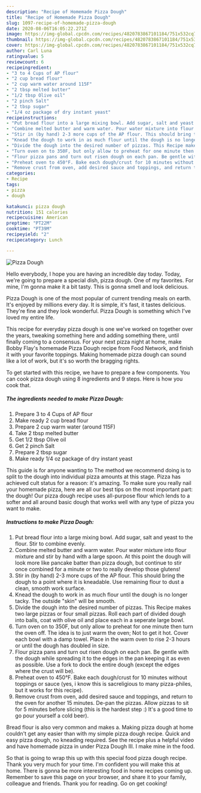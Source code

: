 ```yaml
---
description: "Recipe of Homemade Pizza Dough"
title: "Recipe of Homemade Pizza Dough"
slug: 1097-recipe-of-homemade-pizza-dough
date: 2020-08-06T16:05:22.271Z
image: https://img-global.cpcdn.com/recipes/4820783867101184/751x532cq70/pizza-dough-recipe-main-photo.jpg
thumbnail: https://img-global.cpcdn.com/recipes/4820783867101184/751x532cq70/pizza-dough-recipe-main-photo.jpg
cover: https://img-global.cpcdn.com/recipes/4820783867101184/751x532cq70/pizza-dough-recipe-main-photo.jpg
author: Carl Luna
ratingvalue: 5
reviewcount: 6
recipeingredient:
- "3 to 4 Cups of AP flour"
- "2 cup bread flour"
- "2 cup warm water around 115F"
- "2 tbsp melted butter"
- "1/2 tbsp Olive oil"
- "2 pinch Salt"
- "2 tbsp sugar"
- "1/4 oz package of dry instant yeast"
recipeinstructions:
- "Put bread flour into a large mixing bowl. Add sugar, salt and yeast to the flour. Stir to combine evenly."
- "Combine melted butter and warm water. Pour water mixture into flour mixture and stir by hand with a large spoon. At this point the dough will look more like pancake batter than pizza dough, but continue to stir once combined for a minute or two to really develop those glutens!"
- "Stir in (by hand) 2-3 more cups of the AP flour. This should bring the dough to a point where it is kneadable. Use remaining flour to dust a clean, smooth work surface."
- "Knead the dough to work in as much flour until the dough is no longer tacky. The outside &#34;skin&#34; will be smooth."
- "Divide the dough into the desired number of pizzas. This Recipe makes two large pizzas or four small pizzas. Roll each part of divided dough into balls, coat with olive oil and place each in a seperate large bowl."
- "Turn oven on to 350F, but only allow to preheat for one minute then turn the oven off. The idea is to just warm the oven; Not to get it hot. Cover each bowl with a damp towel. Place in the warm oven to rise 2-3 hours or until the dough has doubled in size."
- "Flour pizza pans and turn out risen dough on each pan. Be gentle with the dough while spreading it to the edges in the pan keeping it as even as possible. Use a fork to dock the entire dough (except the edges where the crust will be)."
- "Preheat oven to 450°F. Bake each dough/crust for 10 minutes without toppings or sauce (yes, i know this is sacreligious to many pizza-philes, but it works for this recipe)."
- "Remove crust from oven, add desired sauce and toppings, and return to the oven for another 15 minutes. De-pan the pizzas. Allow pizzas to sit for 5 minutes before slicing (this is the hardest step :) It&#39;s a good time to go pour yourself a cold beer)."
categories:
- Recipe
tags:
- pizza
- dough

katakunci: pizza dough 
nutrition: 151 calories
recipecuisine: American
preptime: "PT22M"
cooktime: "PT39M"
recipeyield: "2"
recipecategory: Lunch

---
```



![Pizza Dough](https://img-global.cpcdn.com/recipes/4820783867101184/751x532cq70/pizza-dough-recipe-main-photo.jpg)

Hello everybody, I hope you are having an incredible day today. Today, we're going to prepare a special dish, pizza dough. One of my favorites. For mine, I'm gonna make it a bit tasty. This is gonna smell and look delicious.

Pizza Dough is one of the most popular of current trending meals on earth. It's enjoyed by millions every day. It is simple, it's fast, it tastes delicious. They're fine and they look wonderful. Pizza Dough is something which I've loved my entire life.

This recipe for everyday pizza dough is one we&#39;ve worked on together over the years, tweaking something here and adding something there, until finally coming to a consensus. For your next pizza night at home, make Bobby Flay&#39;s homemade Pizza Dough recipe from Food Network, and finish it with your favorite toppings. Making homemade pizza dough can sound like a lot of work, but it&#39;s so worth the bragging rights.


To get started with this recipe, we have to prepare a few components. You can cook pizza dough using 8 ingredients and 9 steps. Here is how you cook that.

<!--inarticleads1-->

##### The ingredients needed to make Pizza Dough:

1. Prepare 3 to 4 Cups of AP flour
1. Make ready 2 cup bread flour
1. Prepare 2 cup warm water (around 115F)
1. Take 2 tbsp melted butter
1. Get 1/2 tbsp Olive oil
1. Get 2 pinch Salt
1. Prepare 2 tbsp sugar
1. Make ready 1/4 oz package of dry instant yeast


This guide is for anyone wanting to The method we recommend doing is to split to the dough into individual pizza amounts at this stage. Pizza has achieved cult status for a reason: it&#39;s amazing. To make sure you really nail your homemade pizza, here are all our best tips on the most important part: the dough! Our pizza dough recipe uses all-purpose flour which lends to a softer and all around basic dough that works well with any type of pizza you want to make. 

<!--inarticleads2-->

##### Instructions to make Pizza Dough:

1. Put bread flour into a large mixing bowl. Add sugar, salt and yeast to the flour. Stir to combine evenly.
1. Combine melted butter and warm water. Pour water mixture into flour mixture and stir by hand with a large spoon. At this point the dough will look more like pancake batter than pizza dough, but continue to stir once combined for a minute or two to really develop those glutens!
1. Stir in (by hand) 2-3 more cups of the AP flour. This should bring the dough to a point where it is kneadable. Use remaining flour to dust a clean, smooth work surface.
1. Knead the dough to work in as much flour until the dough is no longer tacky. The outside &#34;skin&#34; will be smooth.
1. Divide the dough into the desired number of pizzas. This Recipe makes two large pizzas or four small pizzas. Roll each part of divided dough into balls, coat with olive oil and place each in a seperate large bowl.
1. Turn oven on to 350F, but only allow to preheat for one minute then turn the oven off. The idea is to just warm the oven; Not to get it hot. Cover each bowl with a damp towel. Place in the warm oven to rise 2-3 hours or until the dough has doubled in size.
1. Flour pizza pans and turn out risen dough on each pan. Be gentle with the dough while spreading it to the edges in the pan keeping it as even as possible. Use a fork to dock the entire dough (except the edges where the crust will be).
1. Preheat oven to 450°F. Bake each dough/crust for 10 minutes without toppings or sauce (yes, i know this is sacreligious to many pizza-philes, but it works for this recipe).
1. Remove crust from oven, add desired sauce and toppings, and return to the oven for another 15 minutes. De-pan the pizzas. Allow pizzas to sit for 5 minutes before slicing (this is the hardest step :) It&#39;s a good time to go pour yourself a cold beer).


Bread flour is also very common and makes a. Making pizza dough at home couldn&#39;t get any easier than with my simple pizza dough recipe. Quick and easy pizza dough, no kneading required. See the recipe plus a helpful video and have homemade pizza in under Pizza Dough III. I make mine in the food. 

So that is going to wrap this up with this special food pizza dough recipe. Thank you very much for your time. I'm confident you will make this at home. There is gonna be more interesting food in home recipes coming up. Remember to save this page on your browser, and share it to your family, colleague and friends. Thank you for reading. Go on get cooking!
